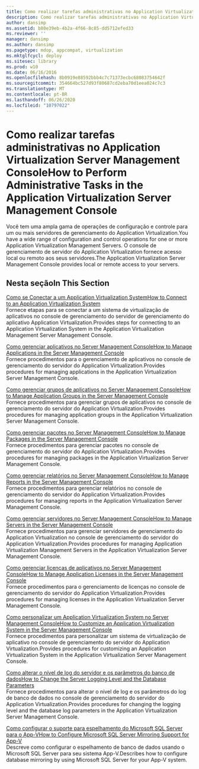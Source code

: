 ```yaml
---
title: Como realizar tarefas administrativas no Application Virtualization Server Management Console
description: Como realizar tarefas administrativas no Application Virtualization Server Management Console
author: dansimp
ms.assetid: b80e39eb-4b2a-4f66-8c85-dd5712efed33
ms.reviewer: ''
manager: dansimp
ms.author: dansimp
ms.pagetype: mdop, appcompat, virtualization
ms.mktglfcycl: deploy
ms.sitesec: library
ms.prod: w10
ms.date: 06/16/2016
ms.openlocfilehash: 8b0919e88592bbb4c7c71373ecbc68083754642f
ms.sourcegitcommit: 354664bc527d93f80687cd2eba70d1eea024c7c3
ms.translationtype: MT
ms.contentlocale: pt-BR
ms.lasthandoff: 06/26/2020
ms.locfileid: "10797022"
---
```

# <span data-ttu-id="d2b8a-103">Como realizar tarefas administrativas no Application Virtualization Server Management Console</span><span class="sxs-lookup"><span data-stu-id="d2b8a-103">How to Perform Administrative Tasks in the Application Virtualization Server Management Console</span></span>


<span data-ttu-id="d2b8a-104">Você tem uma ampla gama de operações de configuração e controle para um ou mais servidores de gerenciamento do Application Virtualization.</span><span class="sxs-lookup"><span data-stu-id="d2b8a-104">You have a wide range of configuration and control operations for one or more Application Virtualization Management Servers.</span></span> <span data-ttu-id="d2b8a-105">O console de gerenciamento de servidor do Application Virtualization fornece acesso local ou remoto aos seus servidores.</span><span class="sxs-lookup"><span data-stu-id="d2b8a-105">The Application Virtualization Server Management Console provides local or remote access to your servers.</span></span>

## <span data-ttu-id="d2b8a-106">Nesta seção</span><span class="sxs-lookup"><span data-stu-id="d2b8a-106">In This Section</span></span>


<a href="" id="how-to-connect-to-an-application-virtualization-system"></a>[<span data-ttu-id="d2b8a-107">Como se Conectar a um Application Virtualization System</span><span class="sxs-lookup"><span data-stu-id="d2b8a-107">How to Connect to an Application Virtualization System</span></span>](how-to-connect-to-an-application-virtualization-system.md)  
<span data-ttu-id="d2b8a-108">Fornece etapas para se conectar a um sistema de virtualização de aplicativos no console de gerenciamento do servidor de gerenciamento do aplicativo Application Virtualization.</span><span class="sxs-lookup"><span data-stu-id="d2b8a-108">Provides steps for connecting to an Application Virtualization System in the Application Virtualization Management Server Management Console.</span></span>

<a href="" id="how-to-manage-applications-in-the-server-management-console"></a>[<span data-ttu-id="d2b8a-109">Como gerenciar aplicativos no Server Management Console</span><span class="sxs-lookup"><span data-stu-id="d2b8a-109">How to Manage Applications in the Server Management Console</span></span>](how-to-manage-applications-in-the-server-management-console.md)  
<span data-ttu-id="d2b8a-110">Fornece procedimentos para o gerenciamento de aplicativos no console de gerenciamento do servidor do Application Virtualization.</span><span class="sxs-lookup"><span data-stu-id="d2b8a-110">Provides procedures for managing applications in the Application Virtualization Server Management Console.</span></span>

<a href="" id="how-to-manage-application-groups-in-the-server-management-console"></a>[<span data-ttu-id="d2b8a-111">Como gerenciar grupos de aplicativos no Server Management Console</span><span class="sxs-lookup"><span data-stu-id="d2b8a-111">How to Manage Application Groups in the Server Management Console</span></span>](how-to-manage-application-groups-in-the-server-management-console.md)  
<span data-ttu-id="d2b8a-112">Fornece procedimentos para gerenciar grupos de aplicativos no console de gerenciamento do servidor do Application Virtualization.</span><span class="sxs-lookup"><span data-stu-id="d2b8a-112">Provides procedures for managing application groups in the Application Virtualization Server Management Console.</span></span>

<a href="" id="how-to-manage-packages-in-the-server-management-console"></a>[<span data-ttu-id="d2b8a-113">Como gerenciar pacotes no Server Management Console</span><span class="sxs-lookup"><span data-stu-id="d2b8a-113">How to Manage Packages in the Server Management Console</span></span>](how-to-manage-packages-in-the-server-management-console.md)  
<span data-ttu-id="d2b8a-114">Fornece procedimentos para gerenciar pacotes no console de gerenciamento do servidor do Application Virtualization.</span><span class="sxs-lookup"><span data-stu-id="d2b8a-114">Provides procedures for managing packages in the Application Virtualization Server Management Console.</span></span>

<a href="" id="how-to-manage-reports-in-the-server-management-console"></a>[<span data-ttu-id="d2b8a-115">Como gerenciar relatórios no Server Management Console</span><span class="sxs-lookup"><span data-stu-id="d2b8a-115">How to Manage Reports in the Server Management Console</span></span>](how-to-manage-reports-in-the-server-management-console.md)  
<span data-ttu-id="d2b8a-116">Fornece procedimentos para gerenciar relatórios no console de gerenciamento do servidor do Application Virtualization.</span><span class="sxs-lookup"><span data-stu-id="d2b8a-116">Provides procedures for managing reports in the Application Virtualization Server Management Console.</span></span>

<a href="" id="how-to-manage-servers-in-the-server-management-console"></a>[<span data-ttu-id="d2b8a-117">Como gerenciar servidores no Server Management Console</span><span class="sxs-lookup"><span data-stu-id="d2b8a-117">How to Manage Servers in the Server Management Console</span></span>](how-to-manage-servers-in-the-server-management-console.md)  
<span data-ttu-id="d2b8a-118">Fornece procedimentos para gerenciar servidores de gerenciamento do Application Virtualization no console de gerenciamento do servidor do Application Virtualization.</span><span class="sxs-lookup"><span data-stu-id="d2b8a-118">Provides procedures for managing Application Virtualization Management Servers in the Application Virtualization Server Management Console.</span></span>

<a href="" id="how-to-manage-application-licenses-in-the-server-management-console"></a>[<span data-ttu-id="d2b8a-119">Como gerenciar licenças de aplicativos no Server Management Console</span><span class="sxs-lookup"><span data-stu-id="d2b8a-119">How to Manage Application Licenses in the Server Management Console</span></span>](how-to-manage-application-licenses-in-the-server-management-console.md)  
<span data-ttu-id="d2b8a-120">Fornece procedimentos para o gerenciamento de licenças no console de gerenciamento do servidor do Application Virtualization.</span><span class="sxs-lookup"><span data-stu-id="d2b8a-120">Provides procedures for managing licenses in the Application Virtualization Server Management Console.</span></span>

<a href="" id="how-to-customize-an-application-virtualization-system-in-the-server-management-console"></a>[<span data-ttu-id="d2b8a-121">Como personalizar um Application Virtualization System no Server Management Console</span><span class="sxs-lookup"><span data-stu-id="d2b8a-121">How to Customize an Application Virtualization System in the Server Management Console</span></span>](how-to-customize-an-application-virtualization-system-in-the-server-management-console.md)  
<span data-ttu-id="d2b8a-122">Fornece procedimentos para personalizar um sistema de virtualização de aplicativo no console de gerenciamento do servidor do Application Virtualization.</span><span class="sxs-lookup"><span data-stu-id="d2b8a-122">Provides procedures for customizing an Application Virtualization System in the Application Virtualization Server Management Console.</span></span>

<a href="" id="how-to-change-the-server-logging-level-and-the-database-parameters"></a>[<span data-ttu-id="d2b8a-123">Como alterar o nível de log do servidor e os parâmetros do banco de dados</span><span class="sxs-lookup"><span data-stu-id="d2b8a-123">How to Change the Server Logging Level and the Database Parameters</span></span>](how-to-change-the-server-logging-level-and-the-database-parameters.md)  
<span data-ttu-id="d2b8a-124">Fornece procedimentos para alterar o nível de log e os parâmetros do log de banco de dados no console de gerenciamento do servidor do Application Virtualization.</span><span class="sxs-lookup"><span data-stu-id="d2b8a-124">Provides procedures for changing the logging level and the database log parameters in the Application Virtualization Server Management Console.</span></span>

<a href="" id="how-to-configure-microsoft-sql-server-mirroring-support-for-app-v"></a>[<span data-ttu-id="d2b8a-125">Como configurar o suporte para espelhamento do Microsoft SQL Server para o App-V</span><span class="sxs-lookup"><span data-stu-id="d2b8a-125">How to Configure Microsoft SQL Server Mirroring Support for App-V</span></span>](how-to-configure-microsoft-sql-server-mirroring-support-for-app-v.md)  
<span data-ttu-id="d2b8a-126">Descreve como configurar o espelhamento de banco de dados usando o Microsoft SQL Server para seu sistema App-V.</span><span class="sxs-lookup"><span data-stu-id="d2b8a-126">Describes how to configure database mirroring by using Microsoft SQL Server for your App-V system.</span></span>

 

 





